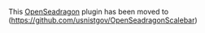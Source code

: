 This [OpenSeadragon](http://openseadragon.github.io/) plugin has been moved to (https://github.com/usnistgov/OpenSeadragonScalebar)
